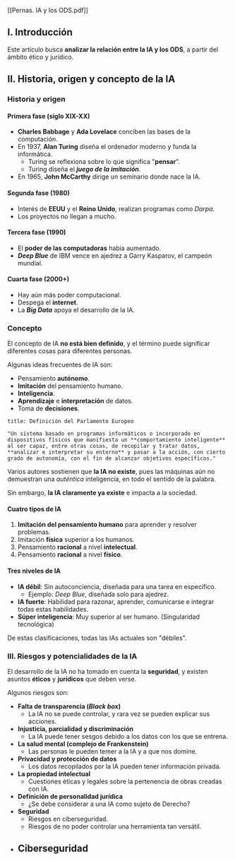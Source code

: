 [[Pernas. IA y los ODS.pdf]]

## I. Introducción

Este artículo busca **analizar la relación entre la IA y los ODS**, a partir del ámbito ético y jurídico.

## II. Historia, origen y concepto de la IA

### Historia y origen

#### Primera fase (siglo XIX-XX)

- **Charles Babbage** y **Ada Lovelace** conciben las bases de la computación.
- En 1937, **Alan Turing** diseña el ordenador moderno y funda la informática.
	- Turing se reflexiona sobre lo que significa "**pensar**".
	- Turing diseña el ***juego de la imitación***.
- En 1965, **John McCarthy** dirige un seminario donde nace la IA.

#### Segunda fase (1980)

- Interés de **EEUU** y el **Reino Unido**, realizan programas como *Darpa*.
- Los proyectos no llegan a mucho.

#### Tercera fase (1990)

- El **poder de las computadoras** había aumentado.
- ***Deep Blue*** de IBM vence en ajedrez a Garry Kasparov, el campeón mundial.

#### Cuarta fase (2000+)

- Hay aún más poder computacional.
- Despega el **internet**.
- La ***Big Data*** apoya el desarrollo de la IA.

### Concepto

El concepto de IA **no está bien definido**, y el término puede significar diferentes cosas para diferentes personas.

Algunas ideas frecuentes de IA son:

- Pensamiento **autónomo**.
- **Imitación** del pensamiento humano.
- **Inteligencia**.
- **Aprendizaje** e **interpretación** de datos.
- Toma de **decisiones**.

```ad-quote
title: Definición del Parlamento Europeo

"Un sistema basado en programas informáticos o incorporado en dispositivos físicos que manifiesta un **comportamiento inteligente** al ser capaz, entre otras cosas, de recopilar y tratar datos, **analizar e interpretar su entorno** y pasar a la acción, con cierto grado de autonomía, con el fin de alcanzar objetivos específicos."

```


Varios autores sostienen que **la IA no existe**, pues las máquinas aún no demuestran una *auténtica* inteligencia, en todo el sentido de la palabra.

Sin embargo, **la IA claramente ya existe** e impacta a la sociedad.

#### Cuatro tipos de IA

1. **Imitación del pensamiento humano** para aprender y resolver problemas.
2. Imitación **física** superior a los humanos.
3. Pensamiento **racional** a nivel **intelectual**.
4. Pensamiento **racional** a nivel **físico**.

#### Tres niveles de IA

- **IA débil**: Sin autoconciencia, diseñada para una tarea en específico.
	- Ejemplo: *Deep Blue*, diseñada solo para ajedrez.
- **IA fuerte**: Habilidad para razonar, aprender, comunicarse e integrar todas estas habilidades.
- **Súper inteligencia**: Muy superior al ser humano. (Singularidad tecnológica)

De estas clasificaciones, todas las IAs actuales son "débiles".

### III. Riesgos y potencialidades de la IA

El desarrollo de la IA no ha tomado en cuenta la **seguridad**, y existen asuntos **éticos** y **jurídicos** que deben verse.

Algunos riesgos son:

- **Falta de transparencia (*Black box*)**
	- La IA no se puede controlar, y rara vez se pueden explicar sus acciones.
- **Injusticia, parcialidad y discriminación**
	- La IA puede tener sesgos debido a los datos con los que se entrena.
- **La salud mental (complejo de Frankenstein)**
	- Las personas le pueden temer a la IA y a que nos domine.
- **Privacidad y protección de datos**
	- Los datos recopilados por la IA pueden tener información privada.
- **La propiedad intelectual**
	- Cuestiones éticas y legales sobre la pertenencia de obras creadas con IA.
- **Definición de personalidad jurídica**
	- ¿Se debe considerar a una IA como sujeto de Derecho?
- **Seguridad**
	- Riesgos en ciberseguridad.
	- Riesgos de no poder controlar una herramienta tan versátil.
- **Ciberseguridad**
	- 